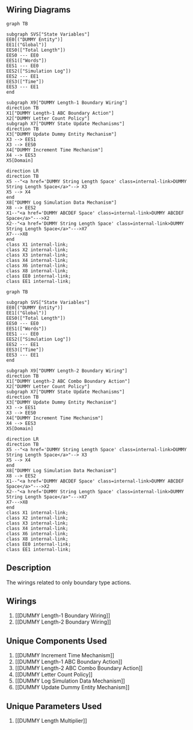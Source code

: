 ## Wiring Diagrams

```mermaid
graph TB

subgraph SVS["State Variables"]
EE0[("DUMMY Entity")]
EE1[("Global")]
EES0(["Total Length"])
EES0 --- EE0
EES1(["Words"])
EES1 --- EE0
EES2(["Simulation Log"])
EES2 --- EE1
EES3(["Time"])
EES3 --- EE1
end

subgraph X9["DUMMY Length-1 Boundary Wiring"]
direction TB
X1["DUMMY Length-1 ABC Boundary Action"]
X2["DUMMY Letter Count Policy"]
subgraph X7["DUMMY State Update Mechanisms"]
direction TB
X3["DUMMY Update Dummy Entity Mechanism"]
X3 --> EES1
X3 --> EES0
X4["DUMMY Increment Time Mechanism"]
X4 --> EES3
X5[Domain]

direction LR
direction TB
X5 --"<a href='DUMMY String Length Space' class=internal-link>DUMMY String Length Space</a>"--> X3
X5 --> X4
end
X8["DUMMY Log Simulation Data Mechanism"]
X8 --> EES2
X1--"<a href='DUMMY ABCDEF Space' class=internal-link>DUMMY ABCDEF Space</a>"--->X2
X2--"<a href='DUMMY String Length Space' class=internal-link>DUMMY String Length Space</a>"--->X7
X7--->X8
end
class X1 internal-link;
class X2 internal-link;
class X3 internal-link;
class X4 internal-link;
class X6 internal-link;
class X8 internal-link;
class EE0 internal-link;
class EE1 internal-link;

```

```mermaid
graph TB

subgraph SVS["State Variables"]
EE0[("DUMMY Entity")]
EE1[("Global")]
EES0(["Total Length"])
EES0 --- EE0
EES1(["Words"])
EES1 --- EE0
EES2(["Simulation Log"])
EES2 --- EE1
EES3(["Time"])
EES3 --- EE1
end

subgraph X9["DUMMY Length-2 Boundary Wiring"]
direction TB
X1["DUMMY Length-2 ABC Combo Boundary Action"]
X2["DUMMY Letter Count Policy"]
subgraph X7["DUMMY State Update Mechanisms"]
direction TB
X3["DUMMY Update Dummy Entity Mechanism"]
X3 --> EES1
X3 --> EES0
X4["DUMMY Increment Time Mechanism"]
X4 --> EES3
X5[Domain]

direction LR
direction TB
X5 --"<a href='DUMMY String Length Space' class=internal-link>DUMMY String Length Space</a>"--> X3
X5 --> X4
end
X8["DUMMY Log Simulation Data Mechanism"]
X8 --> EES2
X1--"<a href='DUMMY ABCDEF Space' class=internal-link>DUMMY ABCDEF Space</a>"--->X2
X2--"<a href='DUMMY String Length Space' class=internal-link>DUMMY String Length Space</a>"--->X7
X7--->X8
end
class X1 internal-link;
class X2 internal-link;
class X3 internal-link;
class X4 internal-link;
class X6 internal-link;
class X8 internal-link;
class EE0 internal-link;
class EE1 internal-link;

```

## Description

The wirings related to only boundary type actions.
## Wirings
1. [[DUMMY Length-1 Boundary Wiring]]
2. [[DUMMY Length-2 Boundary Wiring]]

## Unique Components Used
1. [[DUMMY Increment Time Mechanism]]
2. [[DUMMY Length-1 ABC Boundary Action]]
3. [[DUMMY Length-2 ABC Combo Boundary Action]]
4. [[DUMMY Letter Count Policy]]
5. [[DUMMY Log Simulation Data Mechanism]]
6. [[DUMMY Update Dummy Entity Mechanism]]

## Unique Parameters Used
1. [[DUMMY Length Multiplier]]


